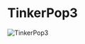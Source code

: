 TinkerPop3
==========

![TinkerPop3](https://raw.githubusercontent.com/tinkerpop/tinkerpop3/master/docs/static/images/tinkerpop3-splash.png "TinkerPop3")
